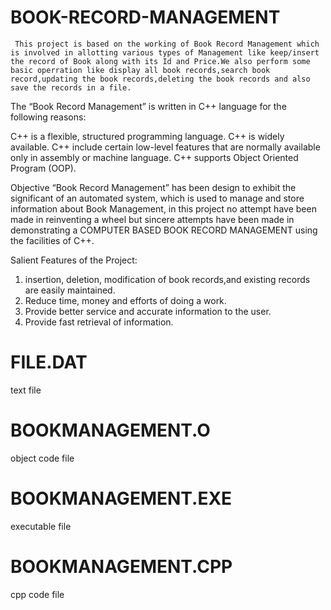 # BOOK-RECORD-MANAGEMENT
  
     This project is based on the working of Book Record Management which is involved in allotting various types of Management like keep/insert the record of Book along with its Id and Price.We also perform some basic operration like display all book records,search book record,updating the book records,deleting the book records and also save the records in a file.
     
 The “Book Record Management” is written in C++ language for the following reasons:

C++ is a flexible, structured programming language.
C++ is widely available.
C++ include certain low-level features that are normally available only in assembly or machine language.
C++ supports Object Oriented Program (OOP).
     
 Objective
“Book Record Management” has been design to exhibit the significant of an automated system, which is used to manage and store information about Book Management, in this project no attempt have been made in reinventing a wheel but sincere attempts have been made in demonstrating a COMPUTER BASED BOOK RECORD MANAGEMENT using the facilities of C++.

Salient Features of the Project:
1) insertion, deletion, modification of book records,and existing records are easily maintained.
2) Reduce time, money and efforts of doing a work.
3) Provide better service and accurate information to the user.
4) Provide fast retrieval of information.

# FILE.DAT 
text file
  
# BOOKMANAGEMENT.O
object code file

# BOOKMANAGEMENT.EXE
executable file 

# BOOKMANAGEMENT.CPP
cpp code file
